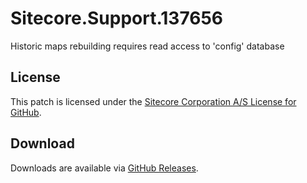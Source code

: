 # Sitecore.Support.137656
Historic maps rebuilding requires read access to 'config' database

## License  
This patch is licensed under the [Sitecore Corporation A/S License for GitHub](https://github.com/sitecoresupport/Sitecore.Support.137656/blob/master/LICENSE).  

## Download  
Downloads are available via [GitHub Releases](https://github.com/sitecoresupport/Sitecore.Support.137656/releases).  
